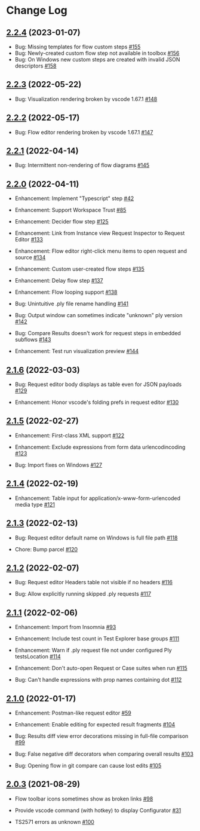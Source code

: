 # Change Log

## [2.2.4](https://github.com/ply-ct/vscode-ply/tree/2.2.4) (2023-01-07)

- Bug: Missing templates for flow custom steps [\#155](https://github.com/ply-ct/vscode-ply/issues/155)
- Bug: Newly-created custom flow step not available in toolbox [\#156](https://github.com/ply-ct/vscode-ply/issues/156)
- Bug: On Windows new custom steps are created with invalid JSON descriptors [\#158](https://github.com/ply-ct/vscode-ply/issues/158)


## [2.2.3](https://github.com/ply-ct/vscode-ply/tree/2.2.3) (2022-05-22)

- Bug: Visualization rendering broken by vscode 1.67.1 [\#148](https://github.com/ply-ct/vscode-ply/issues/148)


## [2.2.2](https://github.com/ply-ct/vscode-ply/tree/2.2.2) (2022-05-17)

- Bug: Flow editor rendering broken by vscode 1.67.1 [\#147](https://github.com/ply-ct/vscode-ply/issues/147)


## [2.2.1](https://github.com/ply-ct/vscode-ply/tree/2.2.1) (2022-04-14)

- Bug: Intermittent non-rendering of flow diagrams [\#145](https://github.com/ply-ct/vscode-ply/issues/145)


## [2.2.0](https://github.com/ply-ct/vscode-ply/tree/2.2.0) (2022-04-11)

- Enhancement: Implement "Typescript" step [\#42](https://github.com/ply-ct/vscode-ply/issues/42)

- Enhancement: Support Workspace Trust [\#85](https://github.com/ply-ct/vscode-ply/issues/85)

- Enhancement: Decider flow step [\#125](https://github.com/ply-ct/vscode-ply/issues/125)

- Enhancement: Link from Instance view Request Inspector to Request Editor [\#133](https://github.com/ply-ct/vscode-ply/issues/133)

- Enhancement: Flow editor right-click menu items to open request and source [\#134](https://github.com/ply-ct/vscode-ply/issues/134)

- Enhancement: Custom user-created flow steps [\#135](https://github.com/ply-ct/vscode-ply/issues/135)

- Enhancement: Delay flow step [\#137](https://github.com/ply-ct/vscode-ply/issues/137)

- Enhancement: Flow looping support [\#138](https://github.com/ply-ct/vscode-ply/issues/138)

- Bug: Unintuitive .ply file rename handling [\#141](https://github.com/ply-ct/vscode-ply/issues/141)

- Bug: Output window can sometimes indicate "unknown" ply version [\#142](https://github.com/ply-ct/vscode-ply/issues/142)

- Bug: Compare Results doesn't work for request steps in embedded subflows [\#143](https://github.com/ply-ct/vscode-ply/issues/143)

- Enhancement: Test run visualization preview [\#144](https://github.com/ply-ct/vscode-ply/issues/144)


## [2.1.6](https://github.com/ply-ct/vscode-ply/tree/2.1.6) (2022-03-03)

- Bug: Request editor body displays as table even for JSON payloads [\#129](https://github.com/ply-ct/vscode-ply/issues/129)

- Enhancement: Honor vscode's folding prefs in request editor [\#130](https://github.com/ply-ct/vscode-ply/issues/130)


## [2.1.5](https://github.com/ply-ct/vscode-ply/tree/2.1.5) (2022-02-27)

- Enhancement: First-class XML support [\#122](https://github.com/ply-ct/vscode-ply/issues/122)

- Enhancement: Exclude expressions from form data urlencodincoding [\#123](https://github.com/ply-ct/vscode-ply/issues/123)

- Bug: Import fixes on Windows [\#127](https://github.com/ply-ct/vscode-ply/issues/127)


## [2.1.4](https://github.com/ply-ct/vscode-ply/tree/2.1.4) (2022-02-19)

- Enhancement: Table input for application/x-www-form-urlencoded media type [\#121](https://github.com/ply-ct/vscode-ply/issues/121)


## [2.1.3](https://github.com/ply-ct/vscode-ply/tree/2.1.3) (2022-02-13)

- Bug: Request editor default name on Windows is full file path [\#118](https://github.com/ply-ct/vscode-ply/issues/118)

- Chore: Bump parcel [\#120](https://github.com/ply-ct/vscode-ply/issues/120)


## [2.1.2](https://github.com/ply-ct/vscode-ply/tree/2.1.2) (2022-02-07)

- Bug: Request editor Headers table not visible if no headers [\#116](https://github.com/ply-ct/vscode-ply/issues/116)

- Bug: Allow explicitly running skipped .ply requests [\#117](https://github.com/ply-ct/vscode-ply/issues/117)


## [2.1.1](https://github.com/ply-ct/vscode-ply/tree/2.1.1) (2022-02-06)

- Enhancement: Import from Insomnia [\#93](https://github.com/ply-ct/vscode-ply/issues/93)

- Enhancement: Include test count in Test Explorer base groups [\#111](https://github.com/ply-ct/vscode-ply/issues/111)

- Enhancement: Warn if .ply request file not under configured Ply testsLocation [\#114](https://github.com/ply-ct/vscode-ply/issues/114)

- Enhancement: Don't auto-open Request or Case suites when run [\#115](https://github.com/ply-ct/vscode-ply/issues/115)

- Bug: Can't handle expressions with prop names containing dot [\#112](https://github.com/ply-ct/vscode-ply/issues/112)


## [2.1.0](https://github.com/ply-ct/vscode-ply/tree/2.1.0) (2022-01-17)

- Enhancement: Postman-like request editor [\#59](https://github.com/ply-ct/vscode-ply/issues/59)

- Enhancement: Enable editing for expected result fragments [\#104](https://github.com/ply-ct/vscode-ply/issues/104)

- Bug: Results diff view error decorations missing in full-file comparison [\#99](https://github.com/ply-ct/vscode-ply/issues/99)

- Bug: False negative diff decorators when comparing overall results [\#103](https://github.com/ply-ct/vscode-ply/issues/103)

- Bug: Opening flow in git compare can cause lost edits [\#105](https://github.com/ply-ct/vscode-ply/issues/105)


## [2.0.3](https://github.com/ply-ct/vscode-ply/tree/2.0.3) (2021-08-29)

- Flow toolbar icons sometimes show as broken links [\#98](https://github.com/ply-ct/vscode-ply/issues/98)

- Provide vscode command (with hotkey) to display Configurator [\#31](https://github.com/ply-ct/vscode-ply/issues/31)

- TS2571 errors as unknown [\#100](https://github.com/ply-ct/vscode-ply/issues/100)

